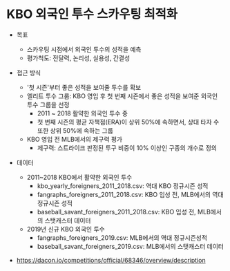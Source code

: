 # KBO 외국인 투수 스카우팅 최적화

- 목표
    - 스카우팅 시점에서 외국인 투수의 성적을 예측
    - 평가척도: 전달력, 논리성, 실용성, 간결성

- 접근 방식
    - '첫 시즌'부터 좋은 성적을 보여줄 투수를 확보
    - 엘리트 투수 그룹: KBO 영입 후 첫 번째 시즌에서 좋은 성적을 보여준 외국인 투수 그룹을 선정
        - 2011 ~ 2018 활약한 외국인 투수 중
        - 첫 번째 시즌의 평균 자책점(ERA)이 상위 50%에 속하면서, 상대 타자 수 또한 상위 50%에 속하는 그룹
    - KBO 영입 전 MLB에서의 제구력 평가
        - 제구력: 스트라이크 판정된 투구 비중이 10% 이상인 구종의 개수로 정의
- 데이터
    - 2011~2018 KBO에서 활약한 외국인 투수
        - kbo_yearly_foreigners_2011_2018.csv: 역대 KBO 정규시즌 성적
        - fangraphs_foreigners_2011_2018.csv: KBO 입성 전, MLB에서의 역대 정규시즌 성적
        - baseball_savant_foreigners_2011_2018.csv: KBO 입성 전, MLB에서의 스탯캐스터 데이터
    - 2019년 신규 KBO 외국인 투수
        - fangraphs_foreigners_2019.csv: MLB에서의 역대 정규시즌성적
        - baseball_savant_foreigners_2019.csv: MLB에서의 스탯캐스터 데이터
     
- https://dacon.io/competitions/official/68346/overview/description
